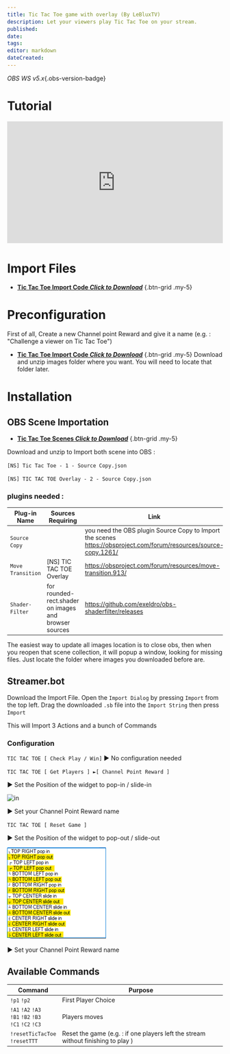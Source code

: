 ```yaml
---
title: Tic Tac Toe game with overlay (By LeBluxTV)
description: Let your viewers play Tic Tac Toe on your stream.
published: 
date: 
tags: 
editor: markdown
dateCreated: 
---
```


*OBS WS v5.x*{.obs-version-badge} 

# Tutorial

<iframe src="https://www.youtube.com/embed/ " title="YouTube video player" frameborder="0" allow="accelerometer; autoplay; clipboard-write; encrypted-media; gyroscope; picture-in-picture; fullscreen" allow fullscreen style="border: none; max-width: 100%; width: 100%; aspect-ratio: 16/9;"></iframe>

# Import Files 
- [<i class="mdi mdi-file-download"></i> **Tic Tac Toe Import Code *Click to Download***](/assets/tic-tac-toe/files/Tic_Tac_Toe_Mini_Game_Streamer.Bot_Actions.sb)
{.btn-grid .my-5}

# Preconfiguration

First of all, Create a new Channel point Reward and give it a name (e.g. : "Challenge a viewer on Tic Tac Toe")

- [<i class="mdi mdi-file-download"></i> **Tic Tac Toe Import Code *Click to Download***](/assets/tic-tac-toe/files/Tic_Tac_Toe_Mini_Game_Streamer.Bot_Actions.sb)
{.btn-grid .my-5}
Download and unzip images folder where you want. You will need to locate that folder later.

# Installation

## OBS Scene Importation
- [<i class="mdi mdi-folder-download"></i> **Tic Tac Toe Scenes *Click to Download***](/assets/tic-tac-toe/files/Tic_Tac_Toe_SOURCE_COPY_LeBluxTV.zip)
{.btn-grid .my-5}

Download and unzip to Import both scene into OBS : 

`[NS] Tic Tac Toe - 1 - Source Copy.json` 

`[NS] TIC TAC TOE Overlay - 2 - Source Copy.json`


### plugins needed : 
|Plug-in Name|Sources Requiring|Link|
|---|---|---|
|`Source Copy`||you need the OBS plugin Source Copy to Import the scenes https://obsproject.com/forum/resources/source-copy.1261/ |
|`Move Transition`|[NS] TIC TAC TOE Overlay|https://obsproject.com/forum/resources/move-transition.913/|
|`Shader-Filter`|for rounded-rect.shader on images and browser sources|https://github.com/exeldro/obs-shaderfilter/releases|

The easiest way to update all images location is to close obs, then when you reopen that scene collection, it will popup a window, looking for missing files. 
Just locate the folder where images you downloaded before are. 

## Streamer.bot 

Download the Import File. 
Open the `Import Dialog` by pressing `Import` from the top left. 
Drag the downloaded `.sb` file into the `Import String` then press `Import`

This will Import 3 Actions and a bunch of Commands

### Configuration 

`TIC TAC TOE [ Check Play / Win]` ► No configuration needed

`TIC TAC TOE [ Get Players ] ►[ Channel Point Reward ]` 

► Set the Position of the widget to pop-in / slide-in 

![in](/assets/tic-tac-toe/files/tuto_-_Action_'TIC_TAC_TOE_[_Get_Players_]_►_[_Channel_Point_Reward_]'_SET_POSITION_img.png)

► Set your Channel Point Reward name 

`TIC TAC TOE [ Reset Game ]` 

► Set the Position of the widget to pop-out / slide-out

![out](/assets/tic-tac-toe/files/tuto_-_Action_'TIC_TAC_TOE_[_Reset_Game_]'_SET_POSITION_img.png)

► Set your Channel Point Reward name

## Available Commands

|Command|Purpose|
|---|---|
|`!p1` `!p2` | First Player Choice |
|`!A1` `!A2` `!A3`<br>`!B1` `!B2` `!B3`<br>`!C1` `!C2` `!C3`| Players moves |
|`!resetTicTacToe`<br>`!resetTTT`| Reset the game (e.g. : if one players left the stream without finishing to play )|
